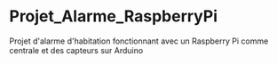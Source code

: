 # Projet_Alarme_RaspberryPi
Projet d'alarme d'habitation fonctionnant avec un Raspberry Pi comme centrale et des capteurs sur Arduino

